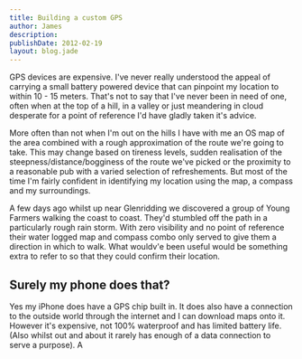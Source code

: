 ```yaml
---
title: Building a custom GPS
author: James
description:
publishDate: 2012-02-19
layout: blog.jade
---
```


GPS devices are expensive. I've never really understood the appeal of carrying a small battery powered device that can pinpoint my location
to within 10 - 15 meters. That's not to say that I've never been in need of one, often when at the top of a hill, in a valley or just meandering
in cloud desperate for a point of reference I'd have gladly taken it's advice.

More often than not when I'm out on the hills I have with me an OS map of the area combined with a rough approximation of the route we're going to take.
This may change based on tireness levels, sudden realisation of the steepness/distance/bogginess of the route we've picked or the proximity to a
reasonable pub with a varied selection of refreshements. But most of the time I'm fairly confident in identifying my location using the map, a compass and
my surroundings.

A few days ago whilst up near Glenridding we discovered a group of Young Farmers walking the coast to coast. They'd stumbled off the path in a particularly
rough rain storm. With zero visibility and no point of reference their water logged map and compass combo only served to give them a direction in
which to walk. What wouldv'e been useful would be something extra to refer to so that they could confirm their location.


## Surely my phone does that?
Yes my iPhone does have a GPS chip built in. It does also have a connection to the outside world through the internet and I can download maps onto it. However
it's expensive, not 100% waterproof and has limited battery life. (Also whilst out and about it rarely has enough of a data connection to serve a purpose). A


